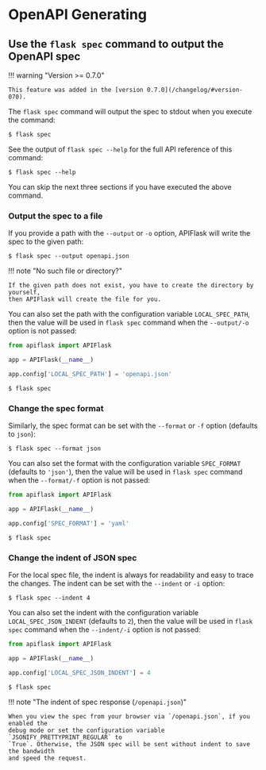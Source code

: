 # OpenAPI Generating


## Use the `flask spec` command to output the OpenAPI spec

!!! warning "Version >= 0.7.0"

    This feature was added in the [version 0.7.0](/changelog/#version-070).

The `flask spec` command will output the spec to stdout when you execute
the command:

```
$ flask spec
```

See the output of `flask spec --help` for the full API reference of this
command:

```
$ flask spec --help
```

You can skip the next three sections if you have executed the above command.


### Output the spec to a file

If you provide a path with the `--output` or `-o` option, APIFlask will write
the spec to the given path:

```
$ flask spec --output openapi.json
```

!!! note "No such file or directory?"

    If the given path does not exist, you have to create the directory by yourself,
    then APIFlask will create the file for you.

You can also set the path with the configuration variable `LOCAL_SPEC_PATH`, then the
value will be used in `flask spec` command when the `--output/-o` option is not passed:

```python
from apiflask import APIFlask

app = APIFlask(__name__)

app.config['LOCAL_SPEC_PATH'] = 'openapi.json'
```

```
$ flask spec
```


### Change the spec format

Similarly, the spec format can be set with the `--format` or `-f` option
(defaults to `json`):

```
$ flask spec --format json
```

You can also set the format with the configuration variable `SPEC_FORMAT` (defaults
to `'json'`), then the value will be used in `flask spec` command when the
`--format/-f` option is not passed:

```python
from apiflask import APIFlask

app = APIFlask(__name__)

app.config['SPEC_FORMAT'] = 'yaml'
```

```
$ flask spec
```


### Change the indent of JSON spec

For the local spec file, the indent is always for readability and easy to trace the
changes. The indent can be set with the `--indent` or `-i` option:

```
$ flask spec --indent 4
```

You can also set the indent with the configuration variable `LOCAL_SPEC_JSON_INDENT`
(defaults to `2`), then the value will be used in `flask spec` command when the
`--indent/-i` option is not passed:

```python
from apiflask import APIFlask

app = APIFlask(__name__)

app.config['LOCAL_SPEC_JSON_INDENT'] = 4
```

```
$ flask spec
```

!!! note "The indent of spec response (`/openapi.json`)"

    When you view the spec from your browser via `/openapi.json`, if you enabled the
    debug mode or set the configuration variable `JSONIFY_PRETTYPRINT_REGULAR` to
    `True`. Otherwise, the JSON spec will be sent without indent to save the bandwidth
    and speed the request.
